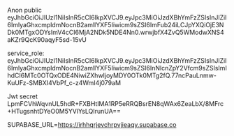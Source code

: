 Anon public
eyJhbGciOiJIUzI1NiIsInR5cCI6IkpXVCJ9.eyJpc3MiOiJzdXBhYmFzZSIsInJlZiI6ImlyaGhxcmpldmNocnB2amllYXF5Iiwicm9sZSI6ImFub24iLCJpYXQiOjE3NDk0MTgxODYsImV4cCI6MjA2NDk5NDE4Nn0.wrwjbfX4ZvQ5WModwXNS4aKZr9QcK90aqyF5sd-15vU

service_role: 
eyJhbGciOiJIUzI1NiIsInR5cCI6IkpXVCJ9.eyJpc3MiOiJzdXBhYmFzZSIsInJlZiI6ImlyaGhxcmpldmNocnB2amllYXF5Iiwicm9sZSI6InNlcnZpY2Vfcm9sZSIsImlhdCI6MTc0OTQxODE4NiwiZXhwIjoyMDY0OTk0MTg2fQ.77ncPauLnmw-KuUFz-SMBXI4VbPf_c-z4WmI4j079aM

Jwt secret
LpmFCVhWqvnUL5hdR+FXBHtlMA1RP5eRRQBsrEN8qWAx6ZeaLbX/8MFrc+HTugsnhtDYeO0M5YVlYsLQIrunUA==

SUPABASE_URL=https://irhhqrjevchrpvjieaqy.supabase.co
